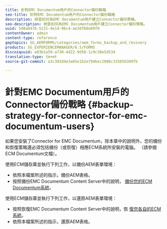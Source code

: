 ```yaml
---
title: 針對EMC Documentum用戶的Connector備份戰略
seo-title: 針對EMC Documentum用戶的Connector備份戰略
description: 檢查如何為EMC Documentum用戶建立Connector備份策略。
seo-description: 檢查如何為EMC Documentum用戶建立Connector備份策略。
uuid: 5d8a0476-5231-4e1d-96c4-ae3df68e09f0
contentOwner: admin
content-type: reference
geptopics: SG_AEMFORMS/categories/aem_forms_backup_and_recovery
products: SG_EXPERIENCEMANAGER/6.5/FORMS
discoiquuid: e83b1a59-a730-4d22-9d58-1c9c38e5d534
translation-type: tm+mt
source-git-commit: a3c303d4e3a85e1b2e794bec2006c335056309fb

---
```



# 針對EMC Documentum用戶的Connector備份戰略 {#backup-strategy-for-connector-for-emc-documentum-users}

如果您安裝了Connector for EMC Documentum，除本章中的說明外，您的備份和恢復策略還必須包括備份（或恢復）相應ECM系統所安裝的電腦。 （請參閱ECM Documentum文檔）。

使用ECM儲存庫並執行下列工作，以備份AEM表單環境：

* 依照本檔案所述的指示，備份AEM表格。
* 按照備份EMC Documentum Content Server中的說明， [備份您的ECM Documentum系統](/help/forms/using/admin-help/backing-recovering-emc-documentum-repository.md#back-up-the-emc-documentum-content-server)。

使用ECM儲存庫並執行下列工作，以還原AEM表單環境：

* 按照恢復EMC Documentum Content Server中的說明，恢 [復您各自的ECM系統](/help/forms/using/admin-help/backing-recovering-emc-documentum-repository.md#restore-the-emc-documentum-content-server)。
* 依照本檔案所述的指示，還原AEM表格。

